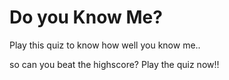 # Do you Know Me?
Play this quiz to know how well you know me..


so can you beat the highscore?
Play the quiz now!!